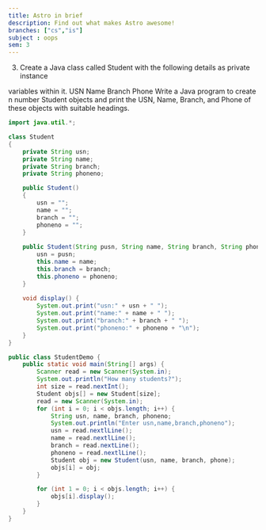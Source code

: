 ```yaml
---
title: Astro in brief
description: Find out what makes Astro awesome!
branches: ["cs","is"]
subject : oops
sem: 3
---
```


3. Create a Java class called Student with the following details as private instance

variables within it. USN Name Branch Phone Write a Java program to create n number
Student objects and print the USN, Name, Branch, and Phone of these objects with
suitable headings.


```java
import java.util.*;

class Student
{
    private String usn;
    private String name;
    private String branch;
    private String phoneno;

    public Student()
    {
        usn = "";
        name = "";
        branch = "";
        phoneno = "";
    }
	
    public Student(String pusn, String name, String branch, String phoneno) {
        usn = pusn;
        this.name = name;
        this.branch = branch;
        this.phoneno = phoneno;
    }
	
    void display() {
        System.out.print("usn:" + usn + " ");
        System.out.print("name:" + name + " ");
        System.out.print("branch:" + branch + " ");
        System.out.print("phoneno:" + phoneno + "\n");
    }
}

public class StudentDemo {
    public static void main(String[] args) {
        Scanner read = new Scanner(System.in);
        System.out.println("How many students?");
        int size = read.nextInt();
        Student objs[] = new Student[size];
        read = new Scanner(System.in);
        for (int i = 0; i < objs.length; i++) {
            String usn, name, branch, phoneno;
            System.out.println("Enter usn,name,branch,phoneno");
            usn = read.nextlLine();
            name = read.nextlLine();
            branch = read.nextLine();
            phoneno = read.nextlLine();
            Student obj = new Student(usn, name, branch, phone);
            objs[i] = obj;
        }

        for (int 1 = 0; i < objs.length; i++) {
            objs[i].display();
        }
    }
}
```
